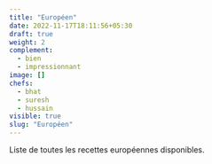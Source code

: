 ```yaml
---
title: "Européen"
date: 2022-11-17T18:11:56+05:30
draft: true
weight: 2
complement:
  - bien
  - impressionnant
image: []
chefs:
  - bhat
  - suresh
  - hussain
visible: true
slug: "Européen"
---
```


Liste de toutes les recettes européennes disponibles.
